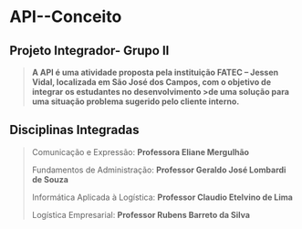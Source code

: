 # API--Conceito
## Projeto Integrador- Grupo II
>**A API é uma atividade proposta pela instituição FATEC – Jessen Vidal, localizada em São José dos Campos, com o objetivo de integrar os estudantes no desenvolvimento >de uma solução para uma situação problema sugerido pelo cliente interno.**

## Disciplinas Integradas
> Comunicação e Expressão:
>**Professora Eliane Mergulhão**
>
> Fundamentos de Administração:
>**Professor Geraldo José Lombardi de Souza**
>
> Informática Aplicada à Logística:
>**Professor Claudio Etelvino de Lima**
>
>Logística Empresarial:
>**Professor Rubens Barreto da Silva**

